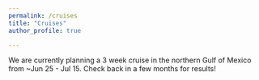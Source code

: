 ```yaml
---
permalink: /cruises
title: "Cruises"
author_profile: true

---
```


We are currently planning a 3 week cruise in the northern Gulf of Mexico from ~Jun 25 - Jul 15. Check back in a few months for results!
